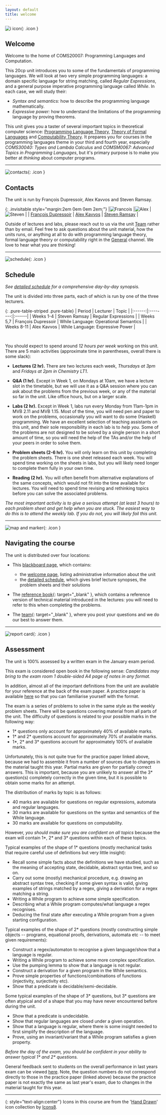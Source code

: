```yaml
---
layout: default
title: welcome
---
```


![i icon](assets/icons8-info-100.png){: .icon }
## Welcome

Welcome to the home of COMS20007: Programming Languages and Computation.  

This 20cp unit introduces you to some of the fundamentals of programming languages.  We will look at two very simple programming languages: a domain specific language for string matching, called *Regular Expressions*, and a general purpose imperative programming language called *While*.  In each case, we will study their:
  * *Syntax and semantics:* how to describe the programming language mathematically.
  * *Expressive power:* how to understand the limitations of the programming language by proving theorems.

This unit gives you a taster of several important topics in theoretical computer science: [Programming Language Theory](https://en.wikipedia.org/wiki/Programming_language_theory), [Theory of Formal Languages](https://en.wikipedia.org/wiki/Formal_language) and [Computability Theory](https://en.wikipedia.org/wiki/Computability_theory). It prepares you for courses in the programming languages theme in your third and fourth year, especially *COMS30040: Types and Lambda Calculus* and *COMSM0067: Advanced Topics in Programming Languages*, but it's primary purpose is to make you better at *thinking* about computer programs.

* * *

![contacts](assets/icons8-smartphone-tablet-100.png){: .icon }
## Contacts

The unit is run by François Dupressoir, Alex Kavvos and Steven Ramsay.

{: .invisitable style="margin:2em 0em 0em 2em;"}
|![Francois](Francois.jpg) |![Alex](Alex.jpg) |![Steven](wbc.jpg)  |
| [François Dupressoir][1] | [Alex Kavvos][2] | [Steven Ramsay][3] |

[1]: https://fdupress.net/
[2]: https://www.lambdabetaeta.eu
[3]: https://sjrsay.github.io

Outside of lectures and labs, please reach out to us via the unit [Team](https://teams.microsoft.com/l/channel/19%3a2NEgj0jbvDp5YdVZoqdcuNkusuf8W4rNUDpeDcMclPE1%40thread.tacv2/General?groupId=c1248506-faa4-4027-8362-142951c82bcc&tenantId=b2e47f30-cd7d-4a4e-a5da-b18cf1a4151b) rather than by email.  Feel free to ask questions about the unit material, how the units runs, or anything at all to do with programming language theory, formal language theory or computability right in the [General](https://teams.microsoft.com/l/channel/19%3a2NEgj0jbvDp5YdVZoqdcuNkusuf8W4rNUDpeDcMclPE1%40thread.tacv2/General?groupId=c1248506-faa4-4027-8362-142951c82bcc&tenantId=b2e47f30-cd7d-4a4e-a5da-b18cf1a4151b) channel.  We love to hear what you are thinking!


* * *

![schedule](assets/icons8-schedule-100.png){: .icon }
## Schedule

*See [detailed schedule](schedule.html) for a comprehensive day-by-day synopsis.*

The unit is divided into three parts, each of which is run by one of the three lecturers.

{: .pure-table-striped .pure-table}
| Period | Lecturer | Topic |
|:------:|:--------:|:------| 
| Weeks 1-4    | Steven Ramsay | Regular Expressions |
| Weeks 5,7  | François Dupressoir | While Language: Operational Semantics |
| Weeks 8-11   | Alex Kavvos | While Language: Expressive Power  |

<br/>

You should expect to spend around *12 hours per week* working on this unit.  There are 5 main activities (approximate time in parentheses, overall there is some slack):

  * __Lectures (2 hr).__ There are two lectures each week, *Thursdays at 3pm* and *Fridays at 2pm in Chemistry LT1*. 

  * __Q&A (1 hr).__ Except in Week 1, on Mondays at 10am, we have a lecture slot in the timetable, but we will use it as a Q&A session where you can ask about the problems from the previous week, or any of the material so far in the unit.  Like office hours, but on a larger scale.

  * __Labs (2 hr).__  Except in Week 1, labs run every Monday from 11am-1pm in MVB 2.11 and MVB 1.15.  Most of the time, you will need pen and paper to work on the problems, occasionally you will want to do some (Haskell) programming.  We have an excellent selection of teaching assistants on this unit, and their sole responsibility in each lab is to *help you*.  Some of the problems are not designed to be solved by a single person in a short amount of time, so you will need the help of the TAs and/or the help of your peers in order to solve them. 

  * __Problem sheets (2-6 hr).__ You will only learn on this unit by completing the problem sheets.  There is one sheet released each week.  You will spend time working on the sheets in labs, but you will likely need longer to complete them fully in your own time.

  <!-- * __Office hours (<1 hr).__ Each week there will be office hours with the lecturer, either online or in their office in MVB.  These will be irregular and advertised separately in each week. -->

  * __Reading (2 hr).__  You will often benefit from alternative explanations of the same concepts, which would not fit into the time available for lectures.  You will need to spend time revising and rethinking topics before you can solve the associated problems.

*The most important activity is to give a serious attempt (at least 3 hours) to each problem sheet and get help when you are stuck. The easiest way to do this is to attend the weekly lab.  If you do not, you will likely fail this unit.*

* * *

![map and marker](assets/icons8-map-marker-100.png){: .icon }
## Navigating the course

The unit is distributed over four locations:

* This [blackboard page][bb], which contains:
    - the [welcome page](welcome.html), listing administrative information about the unit
    - the [detailed schedule](schedule.html), which gives brief lecture synopses, the problem sheets and their solutions

* The [reference book][rf]{: target="_blank" }, which contains a reference version of technical material introduced in the lectures: you will need to refer to this when completing the problems.  

* The [team][te]{: target="_blank" }, where you post your questions and we do our best to answer them.

[bb]: https://www.ole.bris.ac.uk/auth-saml/saml/login?apId=_183_1&redirectUrl=https%3A%2F%2Fwww.ole.bris.ac.uk%2Fwebapps%2Fblackboard%2Fexecute%2FcourseMain%3Fcourse_id%3D_247719_1
[rf]: https://uob-coms20007.github.io/reference/
[lc]: https://github.com/uob-coms20007/labcode
[te]: https://teams.microsoft.com/l/channel/19%3a2NEgj0jbvDp5YdVZoqdcuNkusuf8W4rNUDpeDcMclPE1%40thread.tacv2/General?groupId=c1248506-faa4-4027-8362-142951c82bcc&tenantId=b2e47f30-cd7d-4a4e-a5da-b18cf1a4151b

* * *

![report card](assets/icons8-report-card-100.png){: .icon } 
## Assessment

The unit is 100% assessed by a written exam in the January exam period.

This exam is considered open book in the following sense:
*Candidates may bring to the exam room 1 double-sided A4 page of notes in any format.*

In addition, almost all of the important definitions from the unit are available for your reference at the back of the exam paper.  A practice paper is available [here](papers.html) so that you can familiarise yourself with the format.

The exam is a series of problems to solve in the same style as the weekly problem sheets.  There will be questions covering material from all parts of the unit.  The difficulty of questions is related to your possible marks in the following way:

* 1* questions only account for approximately 40% of available marks.
* 1* and 2* questions account for approximately 70% of available marks.
* 1\*, 2\* and 3* questions account for approximately 100% of available marks.

Unfortunately, this is not quite true for the practice paper linked above, because we had to assemble it from a number of sources due to changes in the material taught this year.  Partial marks are given for partially correct answers.  This is important, because you are unlikely to answer all the 3* question(s) completely correctly in the given time, but it is possible to obtain some marks for an attempt.

The distribution of marks by topic is as follows:
* 40 marks are available for questions on regular expressions, automata and regular languages.
* 30 marks are available for questions on the syntax and semantics of the While language.
* 30 marks are available for questions on computability.

However, *you should make sure you are confident on all topics* because the exam will contain 1*, 2* and 3* questions within each of these topics.

Typical examples of the shape of 1* questions (mostly mechanical tasks that require careful use of definitions but very little insight):
* Recall some simple facts about the definitions we have studied, such as the meaning of accepting state, decidable, abstract syntax tree, and so on.
* Carry out some (mostly) mechanical procedure, e.g. drawing an abstract syntax tree, checking if some given syntax is valid, giving examples of strings matched by a regex, giving a derivation for a regex matching a string.
* Writing a While program to achieve some simple specification.
* Describing what a While program computes/what language a regex recognises.
* Deducing the final state after executing a While program from a given starting configuration.

Typical examples of the shape of 2* questions (mostly constructing simple objects -- programs, equational proofs, derivations, automata etc -- to meet given requirements):
* Construct a regex/automaton to recognise a given language/show that a language is regular.
* Writing a While program to achieve some more complex specification.
* Use the pumping lemma to show that a language is not regular.
* Construct a derivation for a given program in the While semantics.
* Prove simple properties of functions/combinations of functions (injectivity, surjectivity etc).
* Show that a predicate is decidable/semi-decidable.

Some typical examples of the shape of 3* questions, but 3* questions are often atypical and of a shape that you may have never encountered before during the unit.
* Show that a predicate is undecidable.
* Show that regular languages are closed under a given operation.
* Show that a language is regular, where there is some insight needed to first simplify the description of the language.
* Prove, using an invariant/variant that a While program satisfies a given property.

*Before the day of the exam, you should be confident in your ability to answer typical 1\* and 2\* questions.*

General feedback sent to students on the overall performance in last years exam can be viewed [here](feedback.txt).  Note, the question numbers do not correspond directly to those in the practice paper (linked above) because the practice paper is not exactly the same as last year's exam, due to changes in the material taught for this year.

* * *

{: style="text-align:center"}
Icons in this course are from the '[Hand Drawn](https://icons8.com/icons/carbon-copy)' icon collection by [Icons8](https://icons8.com/).